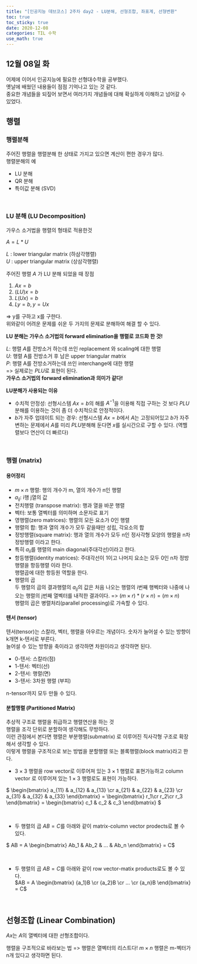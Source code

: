 ```yaml
---
title: "[인공지능 데브코스] 2주차 day2 - LU분해, 선형조합, 좌표계, 선형변환"
toc: true
toc_sticky: true
date: 2020-12-08
categories: TIL 수학
use_math: true
---
```


## 12월 08일 화  

어제에 이어서 인공지능에 필요한 선형대수학을 공부했다.  
옛날에 배웠던 내용들이 점점 기억나고 있는 것 같다.  
중요한 개념들을 되짚어 보면서 여러가지 개념들에 대해 확실하게 이해하고 넘어갈 수 있었다.  



## 행렬  

### 행렬분해  
주어진 행렬을 행렬분해 한 상태로 가지고 있으면 계산이 편한 경우가 많다.  
행렬분해의 예  
- LU 분해
- QR 분해
- 특이값 분해 (SVD)  
<p>&nbsp;</p>  

### LU 분해 (LU Decomposition)  
가우스 소거법을 행렬의 형태로 적용한것  

$A = L * U$  

$L$ : lower triangular matrix (하삼각행렬)  
$U$ : upper triangular matrix (상삼각행렬)  

주어진 행렬 $A$ 가 LU 분해 되었을 때 장점  
1. $Ax = b$  
2. $(LU)x = b$  
3. $L(Ux) = b$  
4. $Ly = b, y = Ux$  

=> y를 구하고 x를 구한다.  
위와같이 어려운 문제를 쉬운 두 가지의 문제로 분해하여 해결 할 수 있다.  

**LU 분해는 가우스 소거법의 forward elimination을 행렬로 코드화 한 것!**  

$L$: 행렬 $A$를 전방소거 하는데 쓰인 replacement 와 scaling에 대한 행렬  
$U$: 행렬 A를 전방소거 후 남은 upper triangular matrix  
$P$: 행렬 A를 전방소거하는데 쓰인 interchange에 대한 행렬  
=> 실제로는 $PLU$로 표현이 된다.  
**가우스 소거법의 forward elimination과 의미가 같다!**

**LU분해가 사용되는 이유**
- 수치적 안정성: 선형시스템 $Ax = b$의 해를 $A^{-1}$을 이용해 직접 구하는 것 보다 $PLU$분해를 이용하는 것이 좀 더 수치적으로 안정적이다.
- $b$가 자주 업데이트 되는 경우: 선형시스템 $Ax = b$에서 $A$는 고정되어있고 $b$가 자주 변하는 문제에서 $A$를 미리 $PLU$분해해 둔다면 $x$를 실시간으로 구할 수 있다. (역핼렬보다 연산이 더 빠르다)  
<p>&nbsp;</p>  

### 행렬 (matrix)  

#### 용어정리  
- $m \times n$ 행렬: 행의 개수가 m, 열의 개수가 n인 행렬  
- $a_{ij}$: i행 j열의 값  
- 전치행렬 (transpose matrix): 행과 열을 바꾼 행렬  
- 벡터: 보통 열벡터를 의미하며 소문자로 표기  
- 영행렬(zero matrices): 행렬의 모든 요소가 0인 행렬  
- 행렬의 합: 행과 열의 개수가 모두 같을때만 성립, 각요소의 합  
- 정방행렬(square matrix): 행과 열의 개수가 모두 n인 정사각형 모양의 행렬을 n차 정방행렬 이라고 한다.  
- 특히 $a_{ii}$를 행렬의 main diagonal(주대각선)이라고 한다. 
- 항등행렬(identity matrices): 주대각선이 1이고 나머지 요소는 모두 0인 n차 정방행렬을 항등행렬 이라 한다.  
행렬곱에 대한 항등원 역할을 한다.  
- 행렬의 곱  
두 행렬의 곱의 결과행렬의 $a_{ij}$의 값은 처음 나오는 행렬의 i번째 행벡터와 나중에 나오는 행렬의 j번째 열벡터를 내적한 결과이다.
=> $(m \times r) * (r \times n) = (m \times n)$  
행렬의 곱은 병렬처리(parallel processing)로 가속할 수 있다.  

#### 텐서 (tensor)
텐서(tensor)는 스칼라, 벡터, 행렬을 아우르는 개념이다. 숫자가 늘어설 수 있는 방향이 k개면 k-텐서로 부른다.  
늘어설 수 있는 방향을 축이라고 생각하면 차원이라고 생각하면 된다.
- 0-텐서: 스칼라(점)  
- 1-텐서: 벡터(선)  
- 2-텐서: 행렬(면)  
- 3-텐서: 3차원 행렬 (부피)  

n-tensor까지 모두 만들 수 있다.  


#### 분할행렬 (Partitioned Matrix)  
추상적 구조로 행렬을 취급하고 행렬연산을 하는 것  
행렬을 조각 단위로 분할하여 생각해도 무방하다.  
이런 관점에서 본다면 행렬은 부분행렬(submatrix) 로 이루어진 직사각형 구조로 확장해서 생각할 수 있다.  
이렇게 행렬을 구조적으로 보는 방법을 분할행렬 또는 블록행렬(block matrix)라고 한다.  

- $3 \times 3$ 행렬을 row vector로 이루어져 있는 $3 \times 1$ 행렬로 표현가능하고 column vector 로 이루어져 있는 $1 \times 3$ 행렬로도 표현이 가능하다.  

$          \begin{bmatrix} a_{11} & a_{12} & a_{13} \cr a_{21} & a_{22} & a_{23} \cr a_{31} & a_{32} & a_{33} \end{bmatrix} = \begin{bmatrix} r_1\cr r_2\cr r_3 \end{bmatrix} = \begin{bmatrix} c_1 & c_2 & c_3 \end{bmatrix} $  
<p>&nbsp;</p>  

- 두 행렬의 곱 $AB = C$를 아래와 같이 matrix-column vector prodects로 볼 수 있다.  

$          AB = A \begin{bmatrix} Ab_1 & Ab_2 & ... & Ab_n \end{bmatrix} = C$
 <p>&nbsp;</p>  
 
- 두 행렬의 곱 $AB = C$를 아래와 같이 row vector-matix products로도 볼 수 있다.  
$AB = A \begin{bmatrix} {a_1}B \cr {a_2}B \cr ... \cr {a_n}B \end{bmatrix} = C$  
<p>&nbsp;</p>  



## 선형조합 (Linear Combination)  
$Ax$는 $A$의 열벡터에 대한 선형조합이다.

행렬을 구조적으로 바라보는 법
=> 행렬은 열벡터의 리스트다! $m \times n$ 행렬은 m-벡터가 n개 있다고 생각하면 된다.  
















